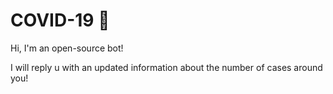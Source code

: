 # COVID-19 🤖 

Hi, I'm an open-source bot!

I will reply u with an updated information about the number of cases around you!
